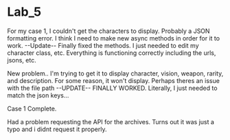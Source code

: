 # Lab_5
For my case 1, I couldn't get the characters to display. Probably a JSON formatting error. 
I think I need to make new async methods in order for it to work. 
--Update--
Finally fixed the methods. I just needed to edit my character class, etc. Everything is functioning
correctly including the urls, jsons, etc.

New problem..
I'm trying to get it to display character, vision, weapon, rarity, and description. 
For some reason, it won't display. Perhaps theres an issue with the file path
--UPDATE--
FINALLY WORKED. Literally, I just needed to match the json keys...

Case 1 Complete.

Had a problem requesting the API for the archives. Turns out it was just a typo
and i didnt request it properly. 
